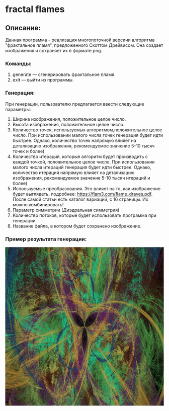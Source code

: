 # fractal flames

## Описание:

Данная программа - реализация многопоточной версиии алгоритма "фрактальное пламя", предложенного Скоттом Дрейвисом. Она создает изображения и сохраняет их в формате png.

### Команды:

1. generate — сгенерировать фрактальное пламя.
2. exit — выйти из программы.

### Генерация:

При генерации, пользователю предлагается ввести следующие параметры:

1. Ширина изображения, положительное целое число.
2. Высота изображения, положительное целое число.
3. Количество точек, используемых алгоритмом,положительное целое число. При использовании малого числа точек генерация будет идти быстрее. Однако, количество точек напрямую влияет на детализацию изображения, рекомендуемое значение 5-10 тысяч точек и более)
4. Количество итераций, которые алгоритм будет производить с каждой точкой, положительное целое число. При использовании малого числа итераций генерация будет идти быстрее. Однако, количество итераций напрямую влияет на детализацию изображения, рекомендуемое значение 5-10 тысяч итераций и более)
5. Используемые преобразования. Это влияет на то, как изображение будет выглядеть, подробнее: https://flam3.com/flame_draves.pdf. После самой статьи есть каталог вариаций, с 16 страницы. Их можно комбинировать!
6. Параметр симметрии (Диэдральная симметрия)
7. Количество потоков, которые будет использовать программа при генерации.
8. Название файла, в котором будет сохранено изображение.
   
### Пример результата генерации:

   ![Пример фото](https://github.com/VladislavI1I1I/fractal-flames/blob/main/src/main/resources/beauty.png)
